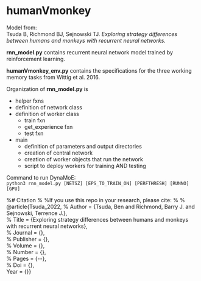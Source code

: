# humanVmonkey

Model from:  
Tsuda B, Richmond BJ, Sejnowski TJ. *Exploring strategy differences between humans and monkeys with recurrent neural networks.*

**rnn_model.py** contains recurrent neural network model trained by reinforcement learning.  

**humanVmonkey_env.py** contains the specifications for the three working memory tasks from Wittig et al. 2016.

Organization of **rnn_model.py** is
  - helper fxns
  - definition of network class
  - definition of worker class
      - train fxn
      - get_experience fxn
      - test fxn
  - main
      - definition of parameters and output directories
      - creation of central network
      - creation of worker objects that run the network
      - script to deploy workers for training AND testing

Command to run DynaMoE:  
`python3 rnn_model.py [NETSZ] [EPS_TO_TRAIN_ON] [PERFTHRESH] [RUNNO] [GPU]`

%# Citation
%
%If you use this repo in your research, please cite:
%
%    @article{Tsuda_2022,
%    Author = {Tsuda, Ben and Richmond, Barry J. and Sejnowski, Terrence J.},  
%    Title = {Exploring strategy differences between humans and monkeys with recurrent neural networks},  
%    Journal = {},  
%    Publisher = {},  
%    Volume = {},  
%    Number = {},  
%    Pages = {--},  
%    Doi = {},  
    Year = {}}
